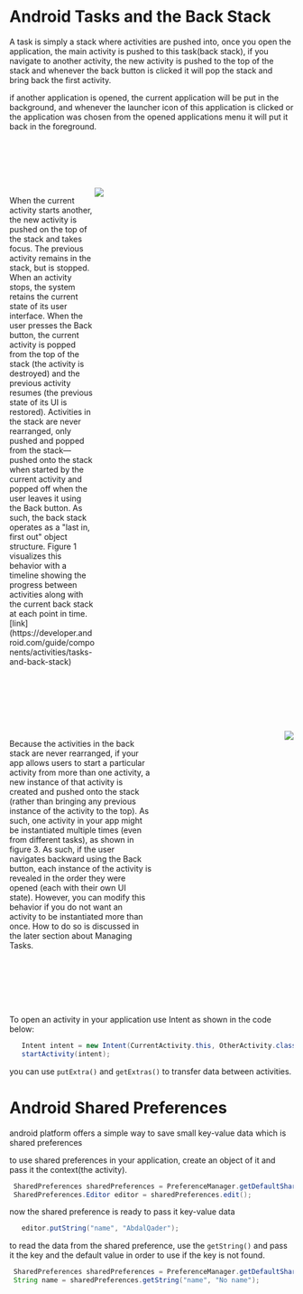 # Android Tasks and the Back Stack

A task is simply a stack where activities are pushed into, once you open the application, the main activity is pushed to this task(back stack), if you navigate to another activity, the new activity is pushed to the top of the stack and whenever the back button is clicked it will pop the stack and bring back the first activity.

if another application is opened, the current application will be put in the background, and whenever the launcher icon of this application is clicked or the application was chosen from the opened applications menu it will put it back in the foreground.

<div style="display: flex; flex-wrap: wrap; margin: 100px 0 100px 0">
<p style="width: 30%">When the current activity starts another, the new activity is pushed on the top of the stack and takes focus. The previous activity remains in the stack, but is stopped. When an activity stops, the system retains the current state of its user interface. When the user presses the Back button, the current activity is popped from the top of the stack (the activity is destroyed) and the previous activity resumes (the previous state of its UI is restored). Activities in the stack are never rearranged, only pushed and popped from the stack—pushed onto the stack when started by the current activity and popped off when the user leaves it using the Back button. As such, the back stack operates as a "last in, first out" object structure. Figure 1 visualizes this behavior with a timeline showing the progress between activities along with the current back stack at each point in time. [link](https://developer.android.com/guide/components/activities/tasks-and-back-stack)</p>

<img src="https://developer.android.com/images/fundamentals/diagram_backstack.png">

</div>

<div style="display: flex; justify-content: space-between; flex-wrap: wrap; margin: 100px 0 100px 0">
<p style="width: 50%">Because the activities in the back stack are never rearranged, if your app allows users to start a particular activity from more than one activity, a new instance of that activity is created and pushed onto the stack (rather than bringing any previous instance of the activity to the top). As such, one activity in your app might be instantiated multiple times (even from different tasks), as shown in figure 3. As such, if the user navigates backward using the Back button, each instance of the activity is revealed in the order they were opened (each with their own UI state). However, you can modify this behavior if you do not want an activity to be instantiated more than once. How to do so is discussed in the later section about Managing Tasks.</p>
<img src="https://developer.android.com/images/fundamentals/diagram_multiple_instances.png">

</div>




To open an activity in your application use Intent as shown in the code below:

```java 
   Intent intent = new Intent(CurrentActivity.this, OtherActivity.class);
   startActivity(intent);
```

you can use `putExtra()` and `getExtras()` to transfer data between activities.




# Android Shared Preferences

android platform offers a simple way to save small key-value data which is shared preferences

to use shared preferences in your application, create an object of it and pass it the context(the activity).

```java
 SharedPreferences sharedPreferences = PreferenceManager.getDefaultSharedPreferences(this);
 SharedPreferences.Editor editor = sharedPreferences.edit();
```

now the shared preference is ready to pass it key-value data 

```java
   editor.putString("name", "AbdalQader");
```

to read the data from the shared preference, use the `getString()` and pass it the key and the default value in order to use if the key is not found.

```java
 SharedPreferences sharedPreferences = PreferenceManager.getDefaultSharedPreferences(this);
 String name = sharedPreferences.getString("name", "No name");
```




